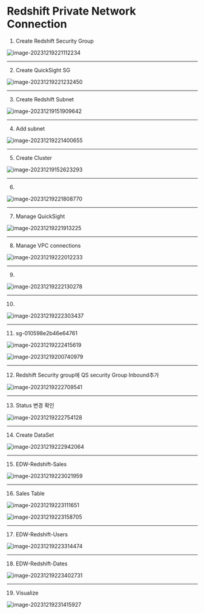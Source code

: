 

# Redshift Private Network Connection



1. Create Redshift Security Group

![image-20231219221112234](images/image-20231219221112234.png)



---

2. Create QuickSight SG

![image-20231219221232450](images/image-20231219221232450.png)



---

3. Create Redshift Subnet

![image-20231219151909642](images/image-20231219151909642.png)



---

4. Add subnet

![image-20231219221400655](images/image-20231219221400655.png)



---

5. Create Cluster

![image-20231219152623293](images/image-20231219152623293.png)



---

6. 

![image-20231219221808770](images/image-20231219221808770.png)



---

7. Manage QuickSight

![image-20231219221913225](images/image-20231219221913225.png)







---

8. Manage VPC connections

![image-20231219222012233](images/image-20231219222012233.png)



---

9. 

![image-20231219222130278](images/image-20231219222130278.png)



---

10. 

![image-20231219222303437](images/image-20231219222303437.png)



---

11. sg-010598e2b46e64761

![image-20231219222415619](images/image-20231219222415619.png)



![image-20231219200740979](images/image-20231219200740979.png)



---

12. Redshift Security group에 QS security Group Inbound추가

![image-20231219222709541](images/image-20231219222709541.png)



---

13. Status 변경 확인

![image-20231219222754128](images/image-20231219222754128.png)



---

14. Create DataSet



![image-20231219222942064](images/image-20231219222942064.png)



---

15. EDW-Redshift-Sales

![image-20231219223021959](images/image-20231219223021959.png)

---

16. Sales Table

![image-20231219223111651](images/image-20231219223111651.png)

![image-20231219223158705](images/image-20231219223158705.png)

---

17. EDW-Redshift-Users

![image-20231219223314474](images/image-20231219223314474.png)



---

18. EDW-Redshift-Dates

![image-20231219223402731](images/image-20231219223402731.png)





---

19. Visualize

![image-20231219231415927](images/image-20231219231415927.png)















